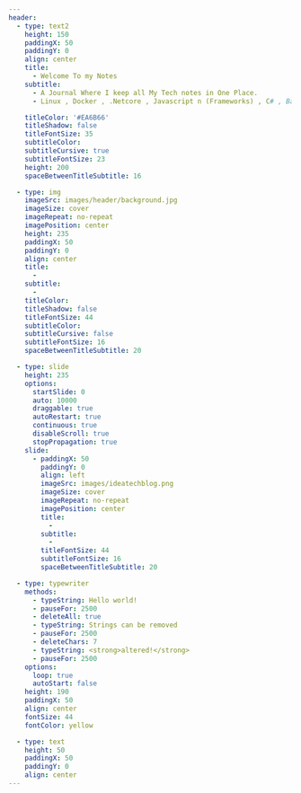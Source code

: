 ```yaml
---
header:
  - type: text2
    height: 150
    paddingX: 50
    paddingY: 0
    align: center
    title:
      - Welcome To my Notes
    subtitle:
      - A Journal Where I keep all My Tech notes in One Place.
      - Linux , Docker , .Netcore , Javascript n (Frameworks) , C# , Bash cli

    titleColor: '#EA6B66'
    titleShadow: false
    titleFontSize: 35
    subtitleColor:
    subtitleCursive: true
    subtitleFontSize: 23
    height: 200
    spaceBetweenTitleSubtitle: 16

  - type: img
    imageSrc: images/header/background.jpg
    imageSize: cover
    imageRepeat: no-repeat
    imagePosition: center
    height: 235
    paddingX: 50
    paddingY: 0
    align: center
    title:
      -
    subtitle:
      -
    titleColor:
    titleShadow: false
    titleFontSize: 44
    subtitleColor:
    subtitleCursive: false
    subtitleFontSize: 16
    spaceBetweenTitleSubtitle: 20

  - type: slide
    height: 235
    options:
      startSlide: 0
      auto: 10000
      draggable: true
      autoRestart: true
      continuous: true
      disableScroll: true
      stopPropagation: true
    slide:
      - paddingX: 50
        paddingY: 0
        align: left
        imageSrc: images/ideatechblog.png
        imageSize: cover
        imageRepeat: no-repeat
        imagePosition: center
        title:
          -
        subtitle:
          -
        titleFontSize: 44
        subtitleFontSize: 16
        spaceBetweenTitleSubtitle: 20

  - type: typewriter
    methods:
      - typeString: Hello world!
      - pauseFor: 2500
      - deleteAll: true
      - typeString: Strings can be removed
      - pauseFor: 2500
      - deleteChars: 7
      - typeString: <strong>altered!</strong>
      - pauseFor: 2500
    options:
      loop: true
      autoStart: false
    height: 190
    paddingX: 50
    align: center
    fontSize: 44
    fontColor: yellow

  - type: text
    height: 50
    paddingX: 50
    paddingY: 0
    align: center
---
```

